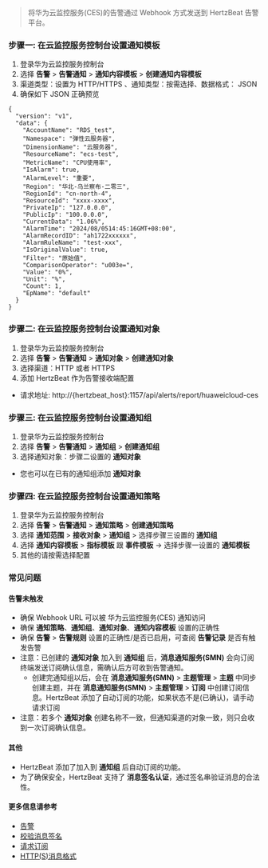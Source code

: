 >将华为云监控服务(CES)的告警通过 Webhook 方式发送到 HertzBeat 告警平台。

### 步骤一: 在云监控服务控制台设置通知模板
1. 登录华为云监控服务控制台
2. 选择 **告警** > **告警通知** > **通知内容模板** > **创建通知内容模板**
3. 渠道类型：设置为 HTTP/HTTPS 、通知类型：按需选择、数据格式： JSON
4. 确保如下 JSON 正确预览
```
{
  "version": "v1",
  "data": {
    "AccountName": "RDS_test",
    "Namespace": "弹性云服务器",
    "DimensionName": "云服务器",
    "ResourceName": "ecs-test",
    "MetricName": "CPU使用率",
    "IsAlarm": true,
    "AlarmLevel": "重要",
    "Region": "华北-乌兰察布-二零三",
    "RegionId": "cn-north-4",
    "ResourceId": "xxxx-xxxx",
    "PrivateIp": "127.0.0.0",
    "PublicIp": "100.0.0.0",
    "CurrentData": "1.06%",
    "AlarmTime": "2024/08/0514:45:16GMT+08:00",
    "AlarmRecordID": "ah1722xxxxxx",
    "AlarmRuleName": "test-xxx",
    "IsOriginalValue": true,
    "Filter": "原始值",
    "ComparisonOperator": "u003e=",
    "Value": "0%",
    "Unit": "%",
    "Count": 1,
    "EpName": "default"
  }
}
```

### 步骤二: 在云监控服务控制台设置通知对象
1. 登录华为云监控服务控制台
2. 选择 **告警** > **告警通知** > **通知对象** > **创建通知对象**
3. 选择渠道：HTTP 或者 HTTPS
4. 添加 HertzBeat 作为告警接收端配置
- 请求地址: http://{hertzbeat_host}:1157/api/alerts/report/huaweicloud-ces

### 步骤三: 在云监控服务控制台设置通知组
1. 登录华为云监控服务控制台
2. 选择 **告警** > **告警通知** > **通知组** > **创建通知组**
3. 选择通知对象：步骤二设置的 **通知对象**
- 您也可以在已有的通知组添加 **通知对象**

### 步骤四: 在云监控服务控制台设置通知策略
1. 登录华为云监控服务控制台
2. 选择 **告警** > **告警通知** > **通知策略** > **创建通知策略**
3. 选择 **通知范围** > **接收对象** > **通知组** > 选择步骤三设置的 **通知组**
4. 选择 **通知内容模板** > **指标模板** 跟 **事件模板** -> 选择步骤一设置的 **通知模板**
5. 其他的请按需选择配置

### 常见问题

#### 告警未触发
- 确保 Webhook URL 可以被 华为云监控服务(CES) 通知访问
- 确保 **通知策略**、**通知组**、**通知对象**、**通知内容模板** 设置的正确性
- 确保 **告警** > **告警规则** 设置的正确性/是否已启用，可查阅 **告警记录** 是否有触发告警
- 注意：已创建的 **通知对象** 加入到 **通知组** 后，**消息通知服务(SMN)** 会向订阅终端发送订阅确认信息，需确认后方可收到告警通知。
  - 创建完通知组以后，会在 **消息通知服务(SMN)** > **主题管理** > **主题** 中同步创建主题，并在 **消息通知服务(SMN)** > **主题管理** > **订阅** 中创建订阅信息。HertzBeat 添加了自动订阅的功能，如果状态不是(已确认)，请手动请求订阅
- 注意：若多个 **通知对象** 创建名称不一致，但通知渠道的对象一致，则只会收到一次订阅确认信息。

#### 其他
- HertzBeat 添加了加入到 **通知组** 后自动订阅的功能。
- 为了确保安全，HertzBeat 支持了 **消息签名认证**，通过签名串验证消息的合法性。

#### 更多信息请参考
- [告警](https://support.huaweicloud.com/usermanual-ces/ces_01_0067.html)
- [校验消息签名](https://support.huaweicloud.com/usermanual-smn/smn_ug_a9003.html)
- [请求订阅](https://support.huaweicloud.com/usermanual-smn/smn_ug_0046.html)
- [HTTP(S)消息格式](https://support.huaweicloud.com/usermanual-smn/smn_ug_a9002.html)



